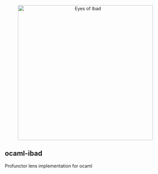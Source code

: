 <p align="center"><a href="https://github.com/mitchdzugan/ocaml-ibad" target="_blank" rel="noopener noreferrer"><img width="422" src="https://i.imgur.com/e7lwcsZ.png" alt="Eyes of Ibad"></a></p>

## ocaml-ibad

Profunctor lens implementation for ocaml
